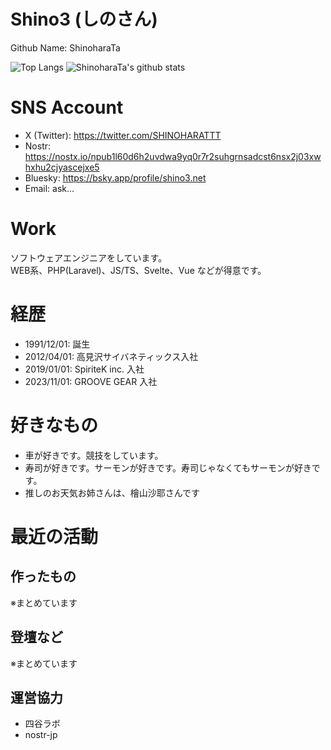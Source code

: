 # Shino3 (しのさん)

Github Name: ShinoharaTa

![Top Langs](https://github-readme-stats.vercel.app/api/top-langs/?username=ShinoharaTa&hide=html)
![ShinoharaTa's github stats](https://github-readme-stats.vercel.app/api?username=ShinoharaTa&show_icons=true&count_private=true&line_height=40)

# SNS Account

- X (Twitter): https://twitter.com/SHINOHARATTT
- Nostr: https://nostx.io/npub1l60d6h2uvdwa9yq0r7r2suhgrnsadcst6nsx2j03xwhxhu2cjyascejxe5
- Bluesky: https://bsky.app/profile/shino3.net
- Email: ask...

# Work

ソフトウェアエンジニアをしています。  
WEB系、PHP(Laravel)、JS/TS、Svelte、Vue などが得意です。

# 経歴

- 1991/12/01: 誕生
- 2012/04/01: 高見沢サイバネティックス入社
- 2019/01/01: SpiriteK inc. 入社
- 2023/11/01: GROOVE GEAR 入社

# 好きなもの

- 車が好きです。競技をしています。
- 寿司が好きです。サーモンが好きです。寿司じゃなくてもサーモンが好きです。
- 推しのお天気お姉さんは、檜山沙耶さんです

# 最近の活動

## 作ったもの

※まとめています

## 登壇など

※まとめています

## 運営協力

- 四谷ラボ
- nostr-jp
